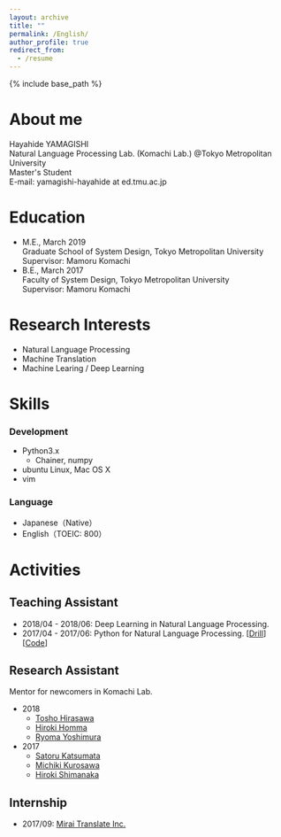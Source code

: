 ```yaml
---
layout: archive
title: ""
permalink: /English/
author_profile: true
redirect_from:
  - /resume
---
```


{% include base_path %}

About me
======
Hayahide YAMAGISHI  
Natural Language Processing Lab. (Komachi Lab.) @Tokyo Metropolitan University  
Master's Student  
E-mail: yamagishi-hayahide at ed.tmu.ac.jp

Education
======
- M.E., March 2019  
  Graduate School of System Design, Tokyo Metropolitan University  
  Supervisor: Mamoru Komachi
- B.E., March 2017  
  Faculty of System Design, Tokyo Metropolitan University  
  Supervisor: Mamoru Komachi


Research Interests
======
- Natural Language Processing
- Machine Translation
- Machine Learing / Deep Learning


Skills
======
### Development
- Python3.x
  - Chainer, numpy
- ubuntu Linux, Mac OS X
- vim
  
### Language
- Japanese（Native）
- English（TOEIC: 800）


Activities
======
## Teaching Assistant
- 2018/04 - 2018/06: Deep Learning in Natural Language Processing.
- 2017/04 - 2017/06: Python for Natural Language Processing. [[Drill](http://www.cl.ecei.tohoku.ac.jp/nlp100/)] [[Code](https://github.com/tmu-nlp/100knock2017)]  

## Research Assistant 
Mentor for newcomers in Komachi Lab.  
- 2018
  - [Tosho Hirasawa](http://cl.sd.tmu.ac.jp/~tosho/)
  - [Hiroki Homma](http://cl.sd.tmu.ac.jp/~homma/)
  - [Ryoma Yoshimura](https://kokeman.github.io/)
- 2017
  - [Satoru Katsumata](http://cl.sd.tmu.ac.jp/~katsumata/)
  - [Michiki Kurosawa](http://cl.sd.tmu.ac.jp/~kurosawa)
  - [Hiroki Shimanaka](http://cl.sd.tmu.ac.jp/~shimanaka/)

## Internship
- 2017/09: [Mirai Translate Inc.](https://miraitranslate.com/en)  
